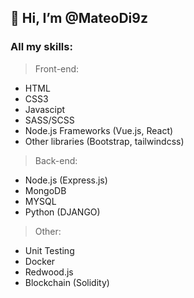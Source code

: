## 👋 Hi, I’m @MateoDi9z

### All my skills:

> Front-end:
  - HTML
  - CSS3
  - Javascipt
  - SASS/SCSS
  - Node.js Frameworks (Vue.js, React)
  - Other libraries (Bootstrap, tailwindcss)

> Back-end:
  - Node.js (Express.js)
  - MongoDB
  - MYSQL 
  - Python (DJANGO)

> Other: 
  - Unit Testing
  - Docker
  - Redwood.js
  - Blockchain (Solidity)
